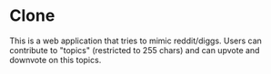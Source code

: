 # Clone
This is a web application that tries to mimic reddit/diggs.
Users can contribute to "topics" (restricted to 255 chars) and can upvote and downvote on this topics.
